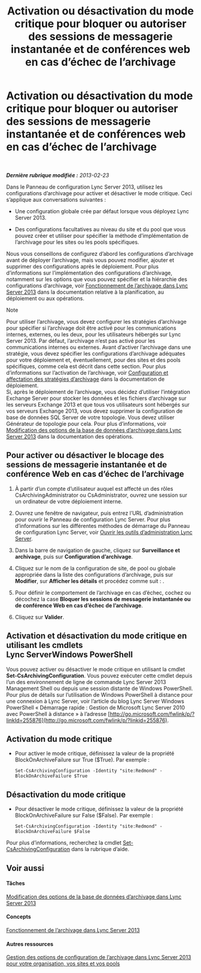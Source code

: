 ﻿---
title: Activation ou désactivation du mode critique pour bloquer ou autoriser des sessions de messagerie instantanée et de conférences web en cas d’échec de l’archivage
TOCTitle: Activation ou désactivation du mode critique pour bloquer ou autoriser des sessions de messagerie instantanée et de conférences web en cas d’échec de l’archivage
ms:assetid: fafdcd2e-b778-4ed5-a25f-09208aa3b699
ms:mtpsurl: https://technet.microsoft.com/fr-fr/library/Gg182609(v=OCS.15)
ms:contentKeyID: 49299417
ms.date: 05/20/2016
mtps_version: v=OCS.15
ms.translationtype: HT
---

# Activation ou désactivation du mode critique pour bloquer ou autoriser des sessions de messagerie instantanée et de conférences web en cas d’échec de l’archivage

 

_**Dernière rubrique modifiée :** 2013-02-23_

Dans le Panneau de configuration Lync Server 2013, utilisez les configurations d’archivage pour activer et désactiver le mode critique. Ceci s’applique aux conversations suivantes :

  - Une configuration globale crée par défaut lorsque vous déployez Lync Server 2013.

  - Des configurations facultatives au niveau du site et du pool que vous pouvez créer et utiliser pour spécifier la méthode d’implémentation de l’archivage pour les sites ou les pools spécifiques.

Nous vous conseillons de configurez d’abord les configurations d’archivage avant de déployer l’archivage, mais vous pouvez modifier, ajouter et supprimer des configurations après le déploiement. Pour plus d’informations sur l’implémentation des configurations d’archivage, notamment sur les options que vous pouvez spécifier et la hiérarchie des configurations d’archivage, voir [Fonctionnement de l’archivage dans Lync Server 2013](lync-server-2013-how-archiving-works.md) dans la documentation relative à la planification, au déploiement ou aux opérations.

> [!note]  
> Pour utiliser l’archivage, vous devez configurer les stratégies d’archivage pour spécifier si l’archivage doit être activé pour les communications internes, externes, ou les deux, pour les utilisateurs hébergés sur Lync Server 2013. Par défaut, l’archivage n’est pas activé pour les communications internes ou externes. Avant d’activer l’archivage dans une stratégie, vous devez spécifier les configurations d’archivage adéquates pour votre déploiement et, éventuellement, pour des sites et des pools spécifiques, comme cela est décrit dans cette section. Pour plus d’informations sur l’activation de l’archivage, voir <a href="lync-server-2013-configuring-and-assigning-archiving-policies.md">Configuration et affectation des stratégies d’archivage</a> dans la documentation de déploiement.<br />
Si, après le déploiement de l’archivage, vous décidez d’utiliser l’intégration Exchange Server pour stocker les données et les fichiers d’archivage sur les serveurs Exchange 2013 et que tous vos utilisateurs sont hébergés sur vos serveurs Exchange 2013, vous devez supprimer la configuration de base de données SQL Server de votre topologie. Vous devez utiliser Générateur de topologie pour cela. Pour plus d’informations, voir <a href="lync-server-2013-changing-archiving-database-options.md">Modification des options de la base de données d’archivage dans Lync Server 2013</a> dans la documentation des opérations.

## Pour activer ou désactiver le blocage des sessions de messagerie instantanée et de conférence Web en cas d’échec de l’archivage

1.  À partir d’un compte d’utilisateur auquel est affecté un des rôles CsArchivingAdministrator ou CsAdministrator, ouvrez une session sur un ordinateur de votre déploiement interne.

2.  Ouvrez une fenêtre de navigateur, puis entrez l’URL d’administration pour ouvrir le Panneau de configuration Lync Server. Pour plus d’informations sur les différentes méthodes de démarrage du Panneau de configuration Lync Server, voir [Ouvrir les outils d’administration Lync Server](lync-server-2013-open-lync-server-administrative-tools.md).

3.  Dans la barre de navigation de gauche, cliquez sur **Surveillance et archivage**, puis sur **Configuration d’archivage**.

4.  Cliquez sur le nom de la configuration de site, de pool ou globale appropriée dans la liste des configurations d’archivage, puis sur **Modifier**, sur **Afficher les détails** et procédez comme suit : .

5.  Pour définir le comportement de l’archivage en cas d’échec, cochez ou décochez la case **Bloquer les sessions de messagerie instantanée ou de conférence Web en cas d’échec de l’archivage**.

6.  Cliquez sur **Valider**.

## Activation et désactivation du mode critique en utilisant les cmdlets Lync ServerWindows PowerShell

Vous pouvez activer ou désactiver le mode critique en utilisant la cmdlet **Set-CsArchivingConfiguration**. Vous pouvez exécuter cette cmdlet depuis l’un des environnement de ligne de commande Lync Server 2013 Management Shell ou depuis une session distante de Windows PowerShell. Pour plus de détails sur l’utilisation de Windows PowerShell à distance pour une connexion à Lync Server, voir l’article du blog Lync Server Windows PowerShell « Démarrage rapide : Gestion de Microsoft Lync Server 2010 avec PowerShell à distance » à l’adresse [http://go.microsoft.com/fwlink/p/?linkId=255876](http://go.microsoft.com/fwlink/p/?linkid=255876).

## Activation du mode critique

  - Pour activer le mode critique, définissez la valeur de la propriété BlockOnArchiveFailure sur True ($True). Par exemple :
    
        Set-CsArchivingConfiguration -Identity "site:Redmond" -BlockOnArchiveFailure $True

## Désactivation du mode critique

  - Pour désactiver le mode critique, définissez la valeur de la propriété BlockOnArchiveFailure sur False ($False). Par exemple :
    
        Set-CsArchivingConfiguration -Identity "site:Redmond" -BlockOnArchiveFailure $False

Pour plus d’informations, recherchez la cmdlet [Set-CsArchivingConfiguration](https://docs.microsoft.com/en-us/powershell/module/skype/Set-CsArchivingConfiguration) dans la rubrique d’aide.

## Voir aussi

#### Tâches

[Modification des options de la base de données d’archivage dans Lync Server 2013](lync-server-2013-changing-archiving-database-options.md)  

#### Concepts

[Fonctionnement de l’archivage dans Lync Server 2013](lync-server-2013-how-archiving-works.md)  

#### Autres ressources

[Gestion des options de configuration de l’archivage dans Lync Server 2013 pour votre organisation, vos sites et vos pools](lync-server-2013-managing-archiving-configuration-options-for-your-organization-sites-and-pools.md)


